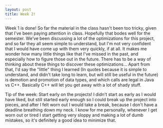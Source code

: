 ```yaml
---
layout: post
title: Week 2!
---
```


Week 1 is done! So far the material in the class hasn't been too tricky, given that I've been paying attention in class. Hopefully
that bodes well for the semester. We've been discussing a lot of the optimizations for this project, and so far they all seem simple to understand,
but I'm not very confident that I would have come up with them very quickly, if at all. It makes me wonder how many little things
like that I've missed in the past, and especially how to figure those out in the future. There has to be a way of thinking about
these things to discover these optimizations...
Apart from that, I'd say the "little" thing I learned (In quotes because it is simple to understand, and didn't take long to learn, but will
still be useful in the future) is demotion and promotion of data types, and which calls are legal in Java vs C++. Basically
C++ will let you get away with a lot of shady stuff.

Tip of the week: Start early on the projects! I didn't start as early as I would have liked, but still started early enough so I could 
break up the project into pieces, and after I felt worn out I would take a break, because I don't have a deadline breathing down
my neck. I know for me personally, whenever I get worn out or tired I start getting very sloppy and making a lot of dumb mistakes,
so it's definitely a good idea to minimize that.
